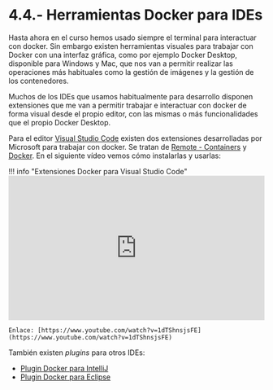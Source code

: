 # 4.4.- Herramientas Docker para IDEs

Hasta ahora en el curso hemos usado siempre el terminal para interactuar con docker. Sin embargo existen herramientas visuales para trabajar con Docker con una interfaz gráfica, como por ejemplo Docker Desktop, disponible para Windows y Mac, que nos van a permitir realizar las operaciones más habituales como la gestión de imágenes y la gestión de los contenedores.

Muchos de los IDEs que usamos habitualmente para desarrollo disponen extensiones que me van a permitir trabajar e interactuar con docker de forma visual desde el propio editor, con las mismas o más funcionalidades que el propio Docker Desktop.

Para el editor [Visual Studio Code](https://code.visualstudio.com/) existen dos extensiones desarrolladas por Microsoft para trabajar con docker. Se tratan de [Remote - Containers](https://marketplace.visualstudio.com/items?itemName=ms-vscode-remote.remote-containers) y [Docker](https://marketplace.visualstudio.com/items?itemName=ms-azuretools.vscode-docker). En el siguiente vídeo vemos cómo instalarlas y usarlas: 

!!! info "Extensiones Docker para Visual Studio Code"
    <iframe width="100%" style="aspect-ratio: 16 / 9;" src="https://www.youtube.com/embed/1dTShnsjsFE" title="YouTube video player" frameborder="0" allow="accelerometer; autoplay; clipboard-write; encrypted-media; gyroscope; picture-in-picture" allowfullscreen></iframe>
    
    Enlace: [https://www.youtube.com/watch?v=1dTShnsjsFE](https://www.youtube.com/watch?v=1dTShnsjsFE)

También existen *plugins* para otros IDEs:
 
- [Plugin Docker para IntelliJ](https://www.jetbrains.com/help/idea/docker.html)
- [Plugin Docker para Eclipse](https://marketplace.eclipse.org/content/eclipse-docker-tooling)

